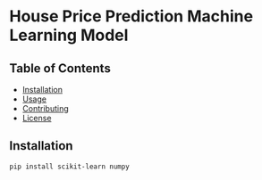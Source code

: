 # House Price Prediction Machine Learning Model

## Table of Contents

- [Installation](#installation)
- [Usage](#usage)
- [Contributing](#contributing)
- [License](#license)

## Installation

```bash
pip install scikit-learn numpy
```

